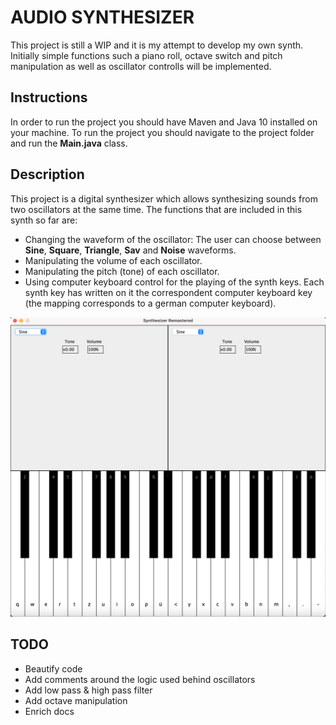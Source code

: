 # AUDIO SYNTHESIZER

This project is still a WIP and it is my attempt to develop my own synth. Initially simple functions such a piano roll, octave switch and pitch manipulation as well as oscillator controlls will be implemented. 

## Instructions
In order to run the project you should have Maven and Java 10 installed on your machine. To run the project you should navigate to the project folder and run the **Main.java** class.

## Description
This project is a digital synthesizer which allows synthesizing sounds from two oscillators at the same time. The functions that are included in this synth so far are:

- Changing the waveform of the oscillator: The user can choose between **Sine**, **Square**, **Triangle**, **Sav** and **Noise** waveforms.
- Manipulating the volume of each oscillator.
- Manipulating the pitch (tone) of each oscillator.
- Using computer keyboard control for the playing of the synth keys. Each synth key has written on it the correspondent computer keyboard key (the mapping corresponds to a german computer keyboard).

![Screenshot](synth.png)

## TODO
- Beautify code
- Add comments around the logic used behind oscillators
- Add low pass & high pass filter
- Add octave manipulation
- Enrich docs
